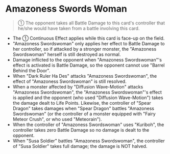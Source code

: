 # Amazoness Swords Woman

> ① The opponent takes all Battle Damage to this card's controller that he/she would have taken from a battle involving this card.

*   The ① Continuous Effect applies while this card is face-up on the field.
*   "Amazoness Swordswoman" only applies her effect to Battle Damage to her controller, so if attacked by a stronger monster, the "Amazoness Swordswoman" herself is still destroyed as normal.
*   Damage inflicted to the opponent when "Amazoness Swordswoman"'s effect is activated is Battle Damage, so the opponent cannot use "Barrel Behind the Door".
*   When "Dark Ruler Ha Des" attacks "Amazoness Swordswoman", the effect of "Amazoness Swordswoman" is still resolved.
*   When a monster affected by "Diffusion Wave-Motion" attacks "Amazoness Swordswoman", the "Amazoness Swordswoman"'s effect is applied and the opponent (who used "Diffusion Wave-Motion") takes the damage dealt to Life Points. Likewise, the controller of "Spear Dragon" takes damages when "Spear Dragon" battles "Amazoness Swordswoman" (or the controller of a monster equipped with "Fairy Meteor Crush", or who used "Meteorain").
*   When the controller of "Amazoness Swordswoman" uses "Kuriboh", the controller takes zero Battle Damage so no damage is dealt to the opponent.
*   When "Susa Soldier" battles "Amazoness Swordswoman", the controller of "Susa Soldier" takes full damage; the damage is NOT halved.
